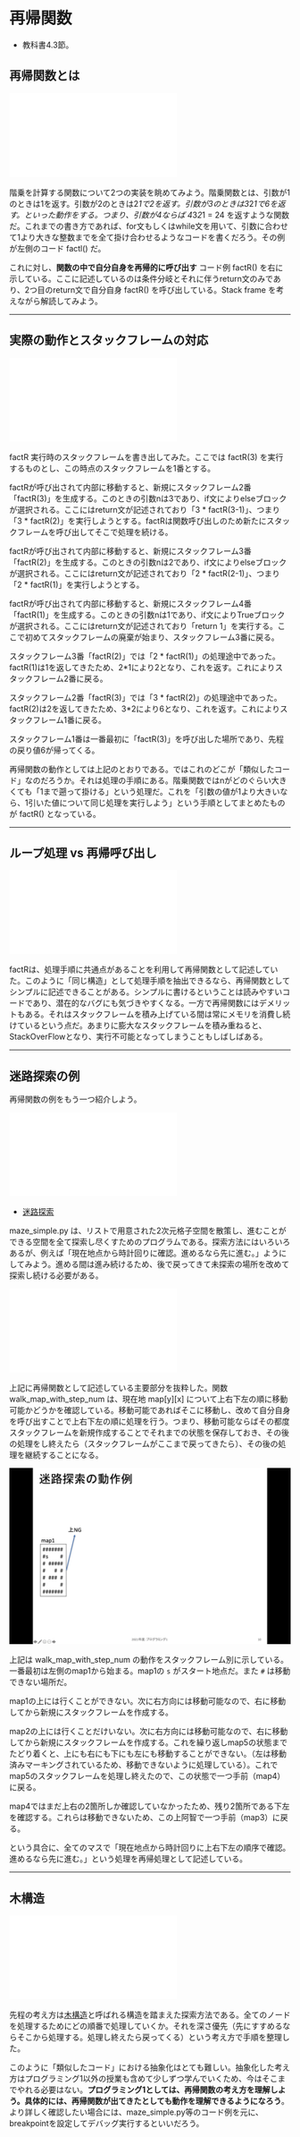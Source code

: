 # 再帰関数
- 教科書4.3節。

## 再帰関数とは
![再帰関数とは](./figs/recursion1.pdf)

階乗を計算する関数について2つの実装を眺めてみよう。階乗関数とは、引数が1のときは1を返す。引数が2のときは2*1で2を返す。引数が3のときは3*2*1で6を返す。といった動作をする。つまり、引数が4ならば 4*3*2*1 = 24 を返すような関数だ。これまでの書き方であれば、for文もしくはwhile文を用いて、引数に合わせて1より大きな整数までを全て掛け合わせるようなコードを書くだろう。その例が左側のコード factl() だ。

これに対し、**関数の中で自分自身を再帰的に呼び出す** コード例 factR() を右に示している。ここに記述しているのは条件分岐とそれに伴うreturn文のみであり、2つ目のreturn文で自分自身 factR() を呼び出している。Stack frame を考えながら解読してみよう。

---
## 実際の動作とスタックフレームの対応
![実際の動作](./figs/recursion2.pdf)

factR 実行時のスタックフレームを書き出してみた。ここでは factR(3) を実行するものとし、この時点のスタックフレームを1番とする。

factRが呼び出されて内部に移動すると、新規にスタックフレーム2番「factR(3)」を生成する。このときの引数nは3であり、if文によりelseブロックが選択される。ここにはreturn文が記述されており「3 * factR(3-1)」、つまり「3 * factR(2)」を実行しようとする。factRは関数呼び出しのため新たにスタックフレームを呼び出してそこで処理を続ける。

factRが呼び出されて内部に移動すると、新規にスタックフレーム3番「factR(2)」を生成する。このときの引数nは2であり、if文によりelseブロックが選択される。ここにはreturn文が記述されており「2 * factR(2-1)」、つまり「2 * factR(1)」を実行しようとする。

factRが呼び出されて内部に移動すると、新規にスタックフレーム4番「factR(1)」を生成する。このときの引数nは1であり、if文によりTrueブロックが選択される。ここにはreturn文が記述されており「return 1」を実行する。ここで初めてスタックフレームの廃棄が始まり、スタックフレーム3番に戻る。

スタックフレーム3番「factR(2)」では「2 * factR(1)」の処理途中であった。factR(1)は1を返してきたため、2*1により2となり、これを返す。これによりスタックフレーム2番に戻る。

スタックフレーム2番「factR(3)」では「3 * factR(2)」の処理途中であった。factR(2)は2を返してきたため、3*2により6となり、これを返す。これによりスタックフレーム1番に戻る。

スタックフレーム1番は一番最初に「factR(3)」を呼び出した場所であり、先程の戻り値6が帰ってくる。

再帰関数の動作としては上記のとおりである。ではこれのどこが「類似したコード」なのだろうか。それは処理の手順にある。階乗関数ではnがどのぐらい大きくても「1まで遡って掛ける」という処理だ。これを「引数の値が1より大きいなら、1引いた値について同じ処理を実行しよう」という手順としてまとめたものが factR() となっている。

---
## ループ処理 vs 再帰呼び出し
![ループ処理 vs 再帰呼び出し](./figs/recursion3.pdf)

factRは、処理手順に共通点があることを利用して再帰関数として記述していた。このように「同じ構造」として処理手順を抽出できるなら、再帰関数としてシンプルに記述できることがある。シンプルに書けるということは読みやすいコードであり、潜在的なバグにも気づきやすくなる。一方で再帰関数にはデメリットもある。それはスタックフレームを積み上げている間は常にメモリを消費し続けているという点だ。あまりに膨大なスタックフレームを積み重ねると、StackOverFlowとなり、実行不可能となってしまうこともしばしばある。

---
## 迷路探索の例
再帰関数の例をもう一つ紹介しよう。

![迷路探索](./figs/recursion4.pdf)
- [迷路探索](https://github.com/naltoma/python_demo_module/blob/master/maze_simple.py)

maze_simple.py は、リストで用意された2次元格子空間を散策し、進むことができる空間を全て探索し尽くすためのプログラムである。探索方法にはいろいろあるが、例えば「現在地点から時計回りに確認。進めるなら先に進む。」ようにしてみよう。進める間は進み続けるため、後で戻ってきて未探索の場所を改めて探索し続ける必要がある。

![再起部分](./figs/recursion5.pdf)

上記に再帰関数として記述している主要部分を抜粋した。関数 walk_map_with_step_num は、現在地 map[y][x] について上右下左の順に移動可能かどうかを確認している。移動可能であればそこに移動し、改めて自分自身を呼び出すことで上右下左の順に処理を行う。つまり、移動可能ならばその都度スタックフレームを新規作成することでそれまでの状態を保存しておき、その後の処理をし終えたら（スタックフレームがここまで戻ってきたら）、その後の処理を継続することになる。

![再起](./figs/recursion.gif)

上記は walk_map_with_step_num の動作をスタックフレーム別に示している。一番最初は左側のmap1から始まる。map1の ``s`` がスタート地点だ。また ``#`` は移動できない場所だ。

map1の上には行くことができない。次に右方向には移動可能なので、右に移動してから新規にスタックフレームを作成する。

map2の上には行くことだけいない。次に右方向には移動可能なので、右に移動してから新規にスタックフレームを作成する。これを繰り返しmap5の状態までたどり着くと、上にも右にも下にも左にも移動することができない。（左は移動済みマーキングされているため、移動できないように処理している）。これでmap5のスタックフレームを処理し終えたので、この状態で一つ手前（map4）に戻る。

map4ではまだ上右の2箇所しか確認していなかったため、残り2箇所である下左を確認する。これらは移動できないため、この上阿智で一つ手前（map3）に戻る。

という具合に、全てのマスで「現在地点から時計回りに上右下左の順序で確認。進めるなら先に進む。」という処理を再帰処理として記述している。

---
## 木構造
![木構造](./figs/tree.pdf)

先程の考え方は[木構造](https://ja.wikipedia.org/wiki/木_(数学))と呼ばれる構造を踏まえた探索方法である。全てのノードを処理するためにどの順番で処理していくか。それを深さ優先（先にすすめるならそこから処理する。処理し終えたら戻ってくる）という考え方で手順を整理した。

このように「類似したコード」における抽象化はとても難しい。抽象化した考え方はプログラミング1以外の授業も含めて少しずつ学んでいくため、今はそこまでやれる必要はない。**プログラミング1としては、再帰関数の考え方を理解しよう。具体的には、再帰関数が出てきたとしても動作を理解できるようになろう**。より詳しく確認したい場合には、maze_simple.py等のコード例を元に、breakpointを設定してデバッグ実行するといいだろう。
